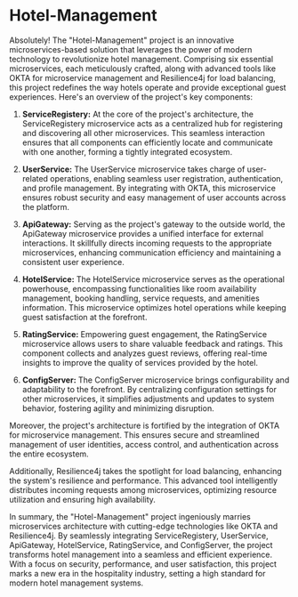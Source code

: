 # Hotel-Management
Absolutely! The "Hotel-Management" project is an innovative microservices-based solution that leverages the power of modern technology to revolutionize hotel management. Comprising six essential microservices, each meticulously crafted, along with advanced tools like OKTA for microservice management and Resilience4j for load balancing, this project redefines the way hotels operate and provide exceptional guest experiences. Here's an overview of the project's key components:

1. **ServiceRegistery:** At the core of the project's architecture, the ServiceRegistery microservice acts as a centralized hub for registering and discovering all other microservices. This seamless interaction ensures that all components can efficiently locate and communicate with one another, forming a tightly integrated ecosystem.

2. **UserService:** The UserService microservice takes charge of user-related operations, enabling seamless user registration, authentication, and profile management. By integrating with OKTA, this microservice ensures robust security and easy management of user accounts across the platform.

3. **ApiGateway:** Serving as the project's gateway to the outside world, the ApiGateway microservice provides a unified interface for external interactions. It skillfully directs incoming requests to the appropriate microservices, enhancing communication efficiency and maintaining a consistent user experience.

4. **HotelService:** The HotelService microservice serves as the operational powerhouse, encompassing functionalities like room availability management, booking handling, service requests, and amenities information. This microservice optimizes hotel operations while keeping guest satisfaction at the forefront.

5. **RatingService:** Empowering guest engagement, the RatingService microservice allows users to share valuable feedback and ratings. This component collects and analyzes guest reviews, offering real-time insights to improve the quality of services provided by the hotel.

6. **ConfigServer:** The ConfigServer microservice brings configurability and adaptability to the forefront. By centralizing configuration settings for other microservices, it simplifies adjustments and updates to system behavior, fostering agility and minimizing disruption.

Moreover, the project's architecture is fortified by the integration of OKTA for microservice management. This ensures secure and streamlined management of user identities, access control, and authentication across the entire ecosystem.

Additionally, Resilience4j takes the spotlight for load balancing, enhancing the system's resilience and performance. This advanced tool intelligently distributes incoming requests among microservices, optimizing resource utilization and ensuring high availability.

In summary, the "Hotel-Management" project ingeniously marries microservices architecture with cutting-edge technologies like OKTA and Resilience4j. By seamlessly integrating ServiceRegistery, UserService, ApiGateway, HotelService, RatingService, and ConfigServer, the project transforms hotel management into a seamless and efficient experience. With a focus on security, performance, and user satisfaction, this project marks a new era in the hospitality industry, setting a high standard for modern hotel management systems.
